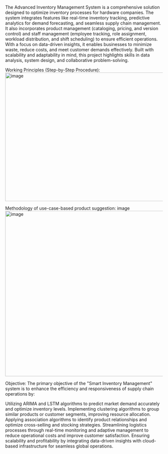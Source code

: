The Advanced Inventory Management System is a comprehensive solution designed to optimize inventory processes for hardware companies. The system integrates features like real-time inventory tracking, predictive analytics for demand forecasting, and seamless supply chain management. It also incorporates product management (cataloging, pricing, and version control) and staff management (employee tracking, role assignment, workload distribution, and shift scheduling) to ensure efficient operations. With a focus on data-driven insights, it enables businesses to minimize waste, reduce costs, and meet customer demands effectively. Built with scalability and adaptability in mind, this project highlights skills in data analysis, system design, and collaborative problem-solving.


Working Principles (Step-by-Step Procedure):
<img width="955" height="412" alt="image" src="https://github.com/user-attachments/assets/8812dad2-2cb2-4653-9568-f047fa14d97d" />



Methodology of use-case-based product suggestion: image
<img width="892" height="530" alt="image" src="https://github.com/user-attachments/assets/e1bde5a9-18d3-4cd4-b14e-985bf15cffbd" />




Objective: The primary objective of the "Smart Inventory Management" system is to enhance the efficiency and responsiveness of supply chain operations by:

Utilizing ARIMA and LSTM algorithms to predict market demand accurately and optimize inventory levels.
Implementing clustering algorithms to group similar products or customer segments, improving resource allocation.
Applying association algorithms to identify product relationships and optimize cross-selling and stocking strategies.
Streamlining logistics processes through real-time monitoring and adaptive management to reduce operational costs and improve customer satisfaction.
Ensuring scalability and profitability by integrating data-driven insights with cloud-based infrastructure for seamless global operations.
